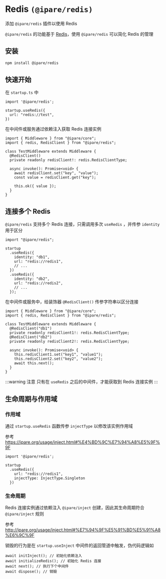 # Redis `(@ipare/redis)`

添加 `@ipare/redis` 插件以使用 Redis

`@ipare/redis` 的功能基于 [Redis](https://github.com/redis/node-redis)，使用 `@ipare/redis` 可以简化 Redis 的管理

## 安装

```sh
npm install @ipare/redis
```

## 快速开始

在 `startup.ts` 中

```TS
import '@ipare/redis';

startup.useRedis({
  url: "redis://test",
})
```

在中间件或服务通过依赖注入获取 Redis 连接实例

```TS
import { Middleware } from "@ipare/core";
import { redis, RedisClient } from "@ipare/redis";

class TestMiddleware extends Middleware {
  @RedisClient()
  private readonly redisClient!: redis.RedisClientType;

  async invoke(): Promise<void> {
    await redisClient.set("key", "value");
    const value = redisClient.get("key");

    this.ok({ value });
  }
}
```

## 连接多个 Redis

`@ipare/redis` 支持多个 Redis 连接，只需调用多次 `useRedis` ，并传参 `identity` 用于区分

```TS
import "@ipare/redis";

startup
  .useRedis({
    identity: "db1",
    url: "redis://redis1",
    // ...
  })
  .useRedis({
    identity: "db2",
    url: "redis://redis2",
    // ...
  });
```

在中间件或服务中，给装饰器 `@RedisClient()` 传参字符串以区分连接

```TS
import { Middleware } from "@ipare/core";
import { redis, RedisClient } from "@ipare/redis";

class TestMiddleware extends Middleware {
  @RedisClient("db1")
  private readonly redisClient1!: redis.RedisClientType;
  @RedisClient("db2")
  private readonly redisClient2!: redis.RedisClientType;

  async invoke(): Promise<void> {
    this.redisClient1.set("key1", "value1");
    this.redisClient2.set("key2", "value2");
    await this.next();
  }
}
```

:::warning 注意
只有在 `useRedis` 之后的中间件，才能获取到 Redis 连接实例
:::

## 生命周期与作用域

### 作用域

通过 `startup.useRedis` 函数传参 `injectType` 以修改该实例作用域

参考 <https://ipare.org/usage/inject.html#%E4%BD%9C%E7%94%A8%E5%9F%9F>

```TS
import '@ipare/redis';

startup
  .useRedis({
    url: "redis://redis1",
    injectType: InjectType.Singleton
  })
```

### 生命周期

Redis 连接实例通过依赖注入 `@ipare/inject` 创建，因此其生命周期符合 `@ipare/inject` 规则

参考 <http://ipare.org/usage/inject.html#%E7%94%9F%E5%91%BD%E5%91%A8%E6%9C%9F>

销毁的行为是在 `startup.useInject` 中间件的返回管道中触发，伪代码逻辑如

```TS
await initInject(); // 初始化依赖注入
await initializeRedis(); // 初始化 Redis 连接
await next(); // 执行下个中间件
await dispose(); // 销毁
```
